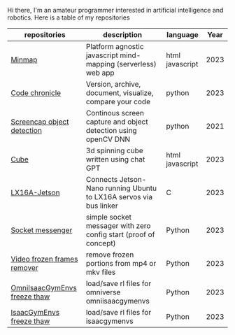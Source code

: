 Hi there, I'm an amateur programmer interested in artificial intelligence and robotics. Here is a table of my repositories

| repositories                                                                              | description                                                        | language        | Year                                        |
| ----------------------------------------------------------------------------------------- | ------------------------------------------------------------------ | --------------- | -------------------------------------------- |
|[Minmap](https://github.com/sujitvasanth/minmap)                                           | Platform agnostic javascript mind-mapping (serverless) web app     |html javascript  | 2023     |
|[Code chronicle](https://github.com/sujitvasanth/CodeChronicle)                            | Version, archive, document, visualize, compare your code           |python           | 2023     |
|[Screencap object detection](https://github.com/sujitvasanth/ContinuousScreenRecognition)  | Continous screen capture and object detection using openCV DNN     |python           | 2021     |
|[Cube](https://github.com/sujitvasanth/cube)                                               | 3d spinning cube written using chat GPT                            |html javascript  | 2023     |
|[LX16A-Jetson](https://github.com/sujitvasanth/lx16a-Jetson-in-C)                          | Connects Jetson-Nano running Ubuntu to LX16A servos via bus linker |C                | 2023     |
|[Socket messenger](https://github.com/sujitvasanth/SocketMessenger)                        | simple socket messager with zero config start (proof of concept)   |Python           | 2023     |
|[Video frozen frames remover](https://github.com/sujitvasanth/VideoFrozenFramesRemover)    | remove frozen portions from mp4 or mkv files                       |Python           | 2023     |
|[OmniIsaacGymEnvs freeze thaw](https://github.com/sujitvasanth/OmniIsaacGymEnvs_freezethaw)| load/save rl files for omniverse omniisaacgymenvs                  |Python           | 2023     |
|[IsaacGymEnvs freeze thaw](https://github.com/sujitvasanth/IsaacGymEnvs_freezethaw)        | load/save rl files for isaacgymenvs                                |Python           | 2023     |


